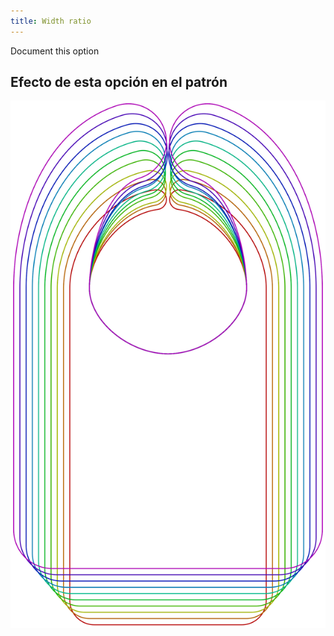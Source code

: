 ```yaml
---
title: Width ratio
---
```


<Fixme>Document this option</Fixme>


## Efecto de esta opción en el patrón
![Esta imagen muestra el efecto de esta opción al superponer varias variantes que tienen un valor diferente para esta opción](bob_widthratio_sample.svg "Efecto de esta opción en el patrón")

